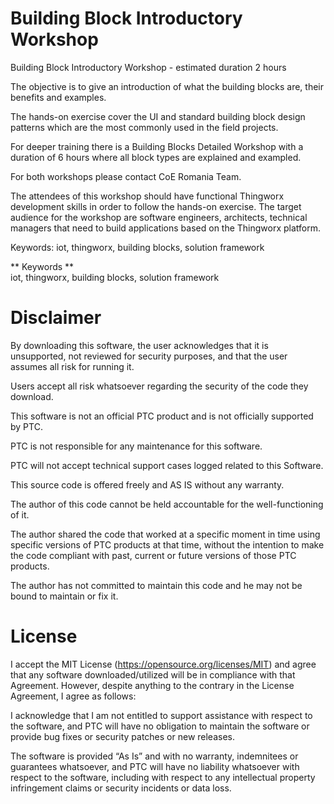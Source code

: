 # Building Block Introductory Workshop
Building Block Introductory Workshop - estimated duration 2 hours

The objective is to give an introduction of what the building blocks are, their benefits and examples. 

The hands-on exercise cover the UI and standard building block design patterns which are the most commonly used in the field projects. 

For deeper training there is a Building Blocks Detailed Workshop with a duration of 6 hours where all block types are explained and exampled. 

For both workshops please contact CoE Romania Team. 

The attendees of this workshop should have functional Thingworx development skills in order to follow the hands-on exercise.
The target audience for the workshop are software engineers, architects, technical managers that need to build applications based on the Thingworx platform. 

Keywords: iot, thingworx, building blocks, solution framework

** Keywords **  
iot, thingworx, building blocks, solution framework

# Disclaimer
By downloading this software, the user acknowledges that it is unsupported, not reviewed for security purposes, and that the user assumes all risk for running it.

Users accept all risk whatsoever regarding the security of the code they download.

This software is not an official PTC product and is not officially supported by PTC.

PTC is not responsible for any maintenance for this software.

PTC will not accept technical support cases logged related to this Software.

This source code is offered freely and AS IS without any warranty.

The author of this code cannot be held accountable for the well-functioning of it.

The author shared the code that worked at a specific moment in time using specific versions of PTC products at that time, without the intention to make the code compliant with past, current or future versions of those PTC products.

The author has not committed to maintain this code and he may not be bound to maintain or fix it.

# License
I accept the MIT License (https://opensource.org/licenses/MIT) and agree that any software downloaded/utilized will be in compliance with that Agreement. However, despite anything to the contrary in the License Agreement, I agree as follows:

I acknowledge that I am not entitled to support assistance with respect to the software, and PTC will have no obligation to maintain the software or provide bug fixes or security patches or new releases.

The software is provided “As Is” and with no warranty, indemnitees or guarantees whatsoever, and PTC will have no liability whatsoever with respect to the software, including with respect to any intellectual property infringement claims or security incidents or data loss.
